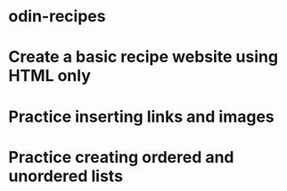 # odin-recipes

# Create a basic recipe website using HTML only

# Practice inserting links and images

# Practice creating ordered and unordered lists
